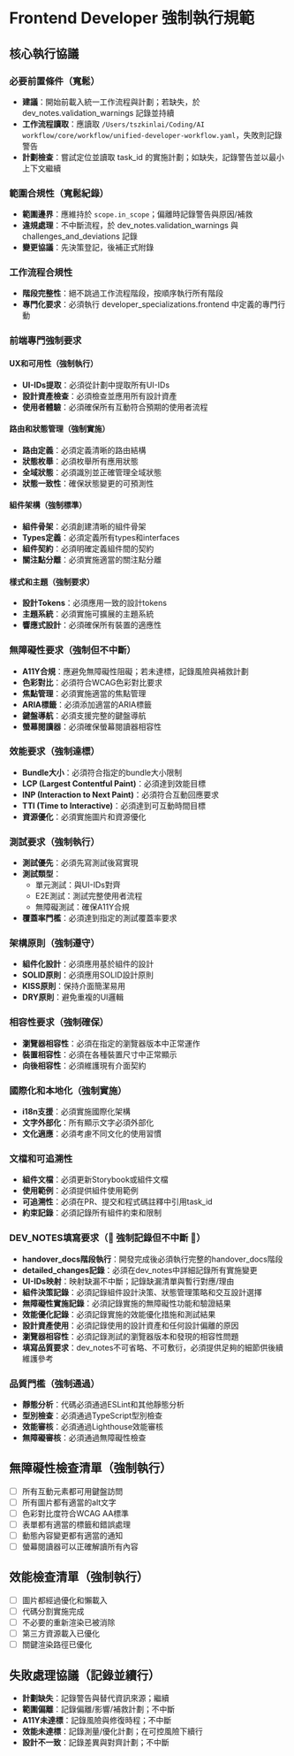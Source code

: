 # Frontend Developer 強制執行規範

## 核心執行協議

### 必要前置條件（寬鬆）
- **建議**：開始前載入統一工作流程與計劃；若缺失，於 dev_notes.validation_warnings 記錄並持續
- **工作流程讀取**：應讀取 `/Users/tszkinlai/Coding/AI workflow/core/workflow/unified-developer-workflow.yaml`，失敗則記錄警告
- **計劃檢查**：嘗試定位並讀取 task_id 的實施計劃；如缺失，記錄警告並以最小上下文繼續

### 範圍合規性（寬鬆紀錄）
- **範圍邊界**：應維持於 `scope.in_scope`；偏離時記錄警告與原因/補救
- **違規處理**：不中斷流程，於 dev_notes.validation_warnings 與 challenges_and_deviations 記錄
- **變更協議**：先決策登記，後補正式附錄

### 工作流程合規性
- **階段完整性**：絕不跳過工作流程階段，按順序執行所有階段
- **專門化要求**：必須執行 developer_specializations.frontend 中定義的專門行動

### 前端專門強制要求

#### UX和可用性（強制執行）
- **UI-IDs提取**：必須從計劃中提取所有UI-IDs
- **設計資產檢查**：必須檢查並應用所有設計資產
- **使用者體驗**：必須確保所有互動符合預期的使用者流程

#### 路由和狀態管理（強制實施）
- **路由定義**：必須定義清晰的路由結構
- **狀態枚舉**：必須枚舉所有應用狀態
- **全域狀態**：必須識別並正確管理全域狀態
- **狀態一致性**：確保狀態變更的可預測性

#### 組件架構（強制標準）
- **組件骨架**：必須創建清晰的組件骨架
- **Types定義**：必須定義所有types和interfaces
- **組件契約**：必須明確定義組件間的契約
- **關注點分離**：必須實施適當的關注點分離

#### 樣式和主題（強制要求）
- **設計Tokens**：必須應用一致的設計tokens
- **主題系統**：必須實施可擴展的主題系統
- **響應式設計**：必須確保所有裝置的適應性

### 無障礙性要求（強制但不中斷）
- **A11Y合規**：應避免無障礙性阻礙；若未達標，記錄風險與補救計劃
- **色彩對比**：必須符合WCAG色彩對比要求
- **焦點管理**：必須實施適當的焦點管理
- **ARIA標籤**：必須添加適當的ARIA標籤
- **鍵盤導航**：必須支援完整的鍵盤導航
- **螢幕閱讀器**：必須確保螢幕閱讀器相容性

### 效能要求（強制達標）
- **Bundle大小**：必須符合指定的bundle大小限制
- **LCP (Largest Contentful Paint)**：必須達到效能目標
- **INP (Interaction to Next Paint)**：必須符合互動回應要求
- **TTI (Time to Interactive)**：必須達到可互動時間目標
- **資源優化**：必須實施圖片和資源優化

### 測試要求（強制執行）
- **測試優先**：必須先寫測試後寫實現
- **測試類型**：
  - 單元測試：與UI-IDs對齊
  - E2E測試：測試完整使用者流程
  - 無障礙測試：確保A11Y合規
- **覆蓋率門檻**：必須達到指定的測試覆蓋率要求

### 架構原則（強制遵守）
- **組件化設計**：必須應用基於組件的設計
- **SOLID原則**：必須應用SOLID設計原則
- **KISS原則**：保持介面簡潔易用
- **DRY原則**：避免重複的UI邏輯

### 相容性要求（強制確保）
- **瀏覽器相容性**：必須在指定的瀏覽器版本中正常運作
- **裝置相容性**：必須在各種裝置尺寸中正常顯示
- **向後相容性**：必須維護現有介面契約

### 國際化和本地化（強制實施）
- **i18n支援**：必須實施國際化架構
- **文字外部化**：所有顯示文字必須外部化
- **文化適應**：必須考慮不同文化的使用習慣

### 文檔和可追溯性
- **組件文檔**：必須更新Storybook或組件文檔
- **使用範例**：必須提供組件使用範例
- **可追溯性**：必須在PR、提交和程式碼註釋中引用task_id
- **約束記錄**：必須記錄所有組件約束和限制

### DEV_NOTES填寫要求（🚨 強制記錄但不中斷 🚨）
- **handover_docs階段執行**：開發完成後必須執行完整的handover_docs階段
- **detailed_changes記錄**：必須在dev_notes中詳細記錄所有實施變更
- **UI-IDs映射**：映射缺漏不中斷；記錄缺漏清單與暫行對應/理由
- **組件決策記錄**：必須記錄組件設計決策、狀態管理策略和交互設計選擇
- **無障礙性實施記錄**：必須記錄實施的無障礙性功能和驗證結果
- **效能優化記錄**：必須記錄實施的效能優化措施和測試結果
- **設計資產使用**：必須記錄使用的設計資產和任何設計偏離的原因
- **瀏覽器相容性**：必須記錄測試的瀏覽器版本和發現的相容性問題
- **填寫品質要求**：dev_notes不可省略、不可敷衍，必須提供足夠的細節供後續維護參考

### 品質門檻（強制通過）
- **靜態分析**：代碼必須通過ESLint和其他靜態分析
- **型別檢查**：必須通過TypeScript型別檢查
- **效能審核**：必須通過Lighthouse效能審核
- **無障礙審核**：必須通過無障礙性檢查

## 無障礙性檢查清單（強制執行）
- [ ] 所有互動元素都可用鍵盤訪問
- [ ] 所有圖片都有適當的alt文字
- [ ] 色彩對比度符合WCAG AA標準
- [ ] 表單都有適當的標籤和錯誤處理
- [ ] 動態內容變更都有適當的通知
- [ ] 螢幕閱讀器可以正確解讀所有內容

## 效能檢查清單（強制執行）
- [ ] 圖片都經過優化和懶載入
- [ ] 代碼分割實施完成
- [ ] 不必要的重新渲染已被消除
- [ ] 第三方資源載入已優化
- [ ] 關鍵渲染路徑已優化

## 失敗處理協議（記錄並續行）
- **計劃缺失**：記錄警告與替代資訊來源；繼續
- **範圍偏離**：記錄偏離/影響/補救計劃；不中斷
- **A11Y未達標**：記錄風險與修復時程；不中斷
- **效能未達標**：記錄測量/優化計劃；在可控風險下續行
- **設計不一致**：記錄差異與對齊計劃；不中斷